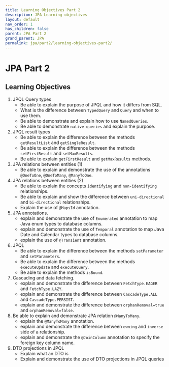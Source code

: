 ```yaml
---
title: Learning Objectives Part 2
description: JPA Learning objectives
layout: default
nav_order: 1
has_children: false
parent: JPA Part 2
grand_parent: JPA
permalink: jpa/part2/learning-objectives-part2/
---
```


# JPA Part 2

## Learning Objectives

1. JPQL Query types
   - Be able to explain the purpose of JPQL and how it differs from SQL.
   - What is the difference between `TypedQuery` and `Query` and when to use them.
   - Be able to demonstrate and explain how to use `NamedQueries`.
   - Be able to demonstrate `native queries` and explain the purpose.
2. JPQL result types
   - Be able to explain the difference between the methods `getResultList` and `getSingleResult`.
   - Be able to explain the difference between the methods `setFirstResult` and `setMaxResults`.
   - Be able to explain `getFirstResult` and `getMaxResults` methods.
3. JPA relations between entities (1)
   - Be able to explain and demonstrate the use of the annotations `@OneToOne`, `@OneToMany`, `@ManyToOne`.
4. JPA relations between entities (2)
   - Be able to explain the concepts `identifying` and `non-identifying` relationships.
   - Be able to explain and show the difference between `uni-directional` and `bi-directional` relationships. 
   - Explain the use of `@MapsId` annotation.
5. JPA annotations.
   - explain and demonstrate the use of `Enumerated` annotation to map Java enum types to database columns.
   - explain and demonstrate the use of `Temporal` annotation to map Java Date and Calendar types to database columns.
   - explain the use of `@Transient` annotation.
6. JPQL
   - Be able to explain the difference between the methods `setParameter` and `setParameters`.
   - Be able to explain the difference between the methods `executeUpdate` and `executeQuery`.
   - Be able to explain the methods `isBound`. 
7. Cascading and data fetching.
   - explain and demonstrate the difference between `FetchType.EAGER` and `FetchType.LAZY`.
   - explain and demonstrate the difference between `CascadeType.ALL` and `CascadeType.PERSIST`.
   - explain and demonstrate the difference between `orphanRemoval=true` and `orphanRemoval=false`.
8. Be able to explain and demonstrate JPA relation `@ManyToMany`.
   - explain the `@ManyToMany` annotation.
   - explain and demonstrate the difference between `owning` and `inverse` side of a relationship.
   - explain and demonstrate the `@JoinColumn` annotation to specify the foreign key column name.
9. DTO projections in JPQL
   - Explain what an DTO is
   - Explain and demonstrate the use of DTO projections in JPQL queries

